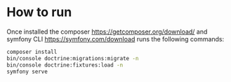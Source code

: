 # How to run

Once installed the composer https://getcomposer.org/download/ and symfony CLI https://symfony.com/download runs the
following commands:

```bash
composer install
bin/console doctrine:migrations:migrate -n
bin/console doctrine:fixtures:load -n
symfony serve
```

